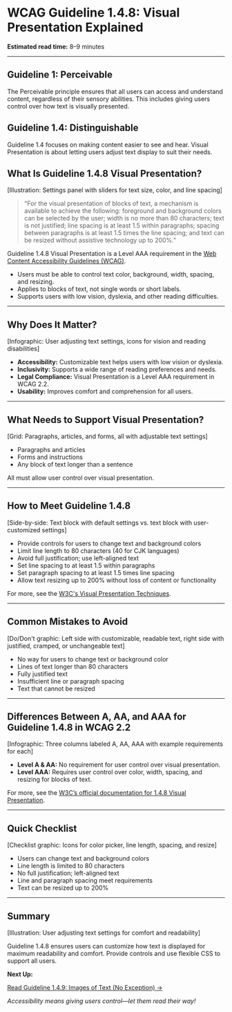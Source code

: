 <!--
title: WCAG Guideline 1.4.8: Visual Presentation Explained
series: Making the Web Accessible for All
description: A practical guide to WCAG Guideline 1.4.8 (Visual Presentation)—what it means, why it matters, and how to give users control over how text is displayed.
keywords: wcag 1.4.8, visual presentation, accessibility, web standards, user control, text display
image: wcag-1-4-8-visual-presentation.png
imageAlt: Illustration of a settings panel for text size, color, and spacing
status: draft
-->

# **WCAG Guideline 1.4.8: Visual Presentation Explained**

**Estimated read time:** 8–9 minutes

---

## **Guideline 1: Perceivable**

The Perceivable principle ensures that all users can access and understand content, regardless of their sensory abilities. This includes giving users control over how text is visually presented.

## **Guideline 1.4: Distinguishable**

Guideline 1.4 focuses on making content easier to see and hear. Visual Presentation is about letting users adjust text display to suit their needs.

## **What Is Guideline 1.4.8 Visual Presentation?**

[Illustration: Settings panel with sliders for text size, color, and line spacing]

> "For the visual presentation of blocks of text, a mechanism is available to achieve the following: foreground and background colors can be selected by the user; width is no more than 80 characters; text is not justified; line spacing is at least 1.5 within paragraphs; spacing between paragraphs is at least 1.5 times the line spacing; and text can be resized without assistive technology up to 200%."

Guideline 1.4.8 Visual Presentation is a Level AAA requirement in the [Web Content Accessibility Guidelines (WCAG)](https://www.w3.org/WAI/WCAG22/quickref/#visual-presentation).

- Users must be able to control text color, background, width, spacing, and resizing.
- Applies to blocks of text, not single words or short labels.
- Supports users with low vision, dyslexia, and other reading difficulties.

---

## **Why Does It Matter?**

[Infographic: User adjusting text settings, icons for vision and reading disabilities]

- **Accessibility:** Customizable text helps users with low vision or dyslexia.
- **Inclusivity:** Supports a wide range of reading preferences and needs.
- **Legal Compliance:** Visual Presentation is a Level AAA requirement in WCAG 2.2.
- **Usability:** Improves comfort and comprehension for all users.

---

## **What Needs to Support Visual Presentation?**

[Grid: Paragraphs, articles, and forms, all with adjustable text settings]

- Paragraphs and articles
- Forms and instructions
- Any block of text longer than a sentence

All must allow user control over visual presentation.

---

## **How to Meet Guideline 1.4.8**

[Side-by-side: Text block with default settings vs. text block with user-customized settings]

- Provide controls for users to change text and background colors
- Limit line length to 80 characters (40 for CJK languages)
- Avoid full justification; use left-aligned text
- Set line spacing to at least 1.5 within paragraphs
- Set paragraph spacing to at least 1.5 times line spacing
- Allow text resizing up to 200% without loss of content or functionality

For more, see the [W3C's Visual Presentation Techniques](https://www.w3.org/WAI/WCAG22/Techniques/css/C21).

---

## **Common Mistakes to Avoid**

[Do/Don't graphic: Left side with customizable, readable text, right side with justified, cramped, or unchangeable text]

- No way for users to change text or background color
- Lines of text longer than 80 characters
- Fully justified text
- Insufficient line or paragraph spacing
- Text that cannot be resized

---

## **Differences Between A, AA, and AAA for Guideline 1.4.8 in WCAG 2.2**

[Infographic: Three columns labeled A, AA, AAA with example requirements for each]

- **Level A & AA:** No requirement for user control over visual presentation.
- **Level AAA:** Requires user control over color, width, spacing, and resizing for blocks of text.

For more, see the [W3C’s official documentation for 1.4.8 Visual Presentation](https://www.w3.org/WAI/WCAG22/Understanding/visual-presentation.html).

---

## **Quick Checklist**

[Checklist graphic: Icons for color picker, line length, spacing, and resize]

- Users can change text and background colors
- Line length is limited to 80 characters
- No full justification; left-aligned text
- Line and paragraph spacing meet requirements
- Text can be resized up to 200%

---

## **Summary**

[Illustration: User adjusting text settings for comfort and readability]

Guideline 1.4.8 ensures users can customize how text is displayed for maximum readability and comfort. Provide controls and use flexible CSS to support all users.

**Next Up:**

[Read Guideline 1.4.9: Images of Text (No Exception) →](WCAG-Guideline-1-4-9-Images-of-Text-No-Exception-Explained.md)

*Accessibility means giving users control—let them read their way!*
